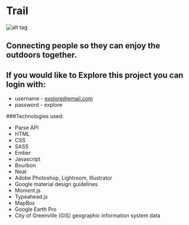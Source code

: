 # Trail

![alt tag](https://rawgit.com/jimmythigpen/runRideBuddy/master/public/assets/images/logo.svg)

## Connecting people so they can enjoy the outdoors together.

## If you would like to Explore this project you can login with:
* username - explore@email.com
* password - explore

###Technologies used:

* Parse API
* HTML
* CSS
* SASS
* Ember
* Javascript
* Bourbon
* Neat
* Adobe Photoshop, Lightroom, Illustrator
* Google material design guidelines
* Moment.js
* Typeahead.js
* MapBox
* Google Earth Pro
* City of Greenville (GIS) geographic information system data
